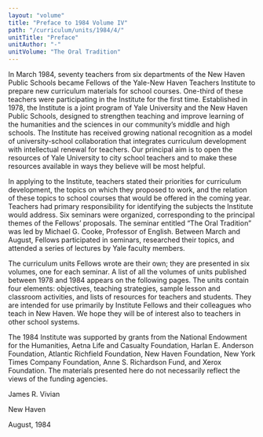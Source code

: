 ```yaml
---
layout: "volume"
title: "Preface to 1984 Volume IV"
path: "/curriculum/units/1984/4/"
unitTitle: "Preface"
unitAuthor: "-"
unitVolume: "The Oral Tradition"
---
```

<body>
<p>
In March 1984, seventy teachers from six departments of the New Haven Public Schools became Fellows of the Yale-New Haven Teachers Institute to prepare new curriculum materials for school courses. One-third of these teachers were participating in the Institute for the first time. Established in 1978, the Institute is a joint program of Yale University and the New Haven Public Schools, designed to strengthen teaching and improve learning of the humanities and the sciences in our community’s middle and high schools. The Institute has received growing national recognition as a model of university-school collaboration that integrates curriculum development with intellectual renewal for teachers. Our principal aim is to open the resources of Yale University to city school teachers and to make these resources available in ways they believe will be most helpful.
</p>
<p>
In applying to the Institute, teachers stated their priorities for curriculum development, the topics on which they proposed to work, and the relation of these topics to school courses that would be offered in the coming year. Teachers had primary responsibility for identifying the subjects the Institute would address. Six seminars were organized, corresponding to the principal themes of the Fellows’ proposals. The seminar entitled “The Oral Tradition” was led by Michael G. Cooke, Professor of English. Between March and August, Fellows participated in seminars, researched their topics, and attended a series of lectures by Yale faculty members.
</p>
<p>
The curriculum units Fellows wrote are their own; they are presented in six volumes, one for each seminar. A list of all the volumes of units published between 1978 and 1984 appears on the following pages. The units contain four elements: objectives, teaching strategies, sample lesson and classroom activities, and lists of resources for teachers and students. They are intended for use primarily by Institute Fellows and their colleagues who teach in New Haven. We hope they will be of interest also to teachers in other school systems.
</p>
<p>
The 1984 Institute was supported by grants from the National Endowment for the Humanities, Aetna Life and Casualty Foundation, Harlan E. Anderson Foundation, Atlantic Richfield Foundation, New Haven Foundation, New York Times Company Foundation, Anne S. Richardson Fund, and Xerox Foundation. The materials presented here do not necessarily reflect the views of the funding agencies.
</p>
<p>
James R. Vivian
</p>
<p>
New Haven
</p>
<p>
August, 1984
</p>
</body>